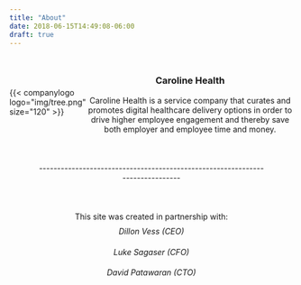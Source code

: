 ```yaml
---
title: "About"
date: 2018-06-15T14:49:08-06:00
draft: true
---
```

<div style="float:center; display: flex; align-items:center; padding: 0; margin:0; padding-top:12px; justify-content:center;">
<span style="float:left; width:150px;; ">
{{< companylogo logo="img/tree.png" size="120" >}}
</span>
<span style="float:left; width: 400px; text-align:center;">
<h3 style="text-align: center;"> Caroline Health </h3>
<p> Caroline Health is a service company that curates and promotes digital healthcare delivery options in order to drive higher employee engagement and thereby save both employer and employee time and money. </p>
</div>
</span>

<div style="float:center; display: flex; align-items:center; padding-top: 24px; margin:0; justify-content:center;">
<span style="float:left; width: 400px; text-align:center;">
<p> ------------------------------------------------------------------------------
</div>
</span>

<div style="float:center; display: flex; align-items:center; padding-bottom: 275px; margin:0; padding-top:24px; justify-content:center;">
<span style="float:left; width: 400px; text-align:center;">
<p style="margin-bottom: -10px;"> This site was created in partnership with: </p>
<h6 style="margin-bottom: 5px;"> Dillon Vess (CEO) </h6>
<h6 style="margin-bottom: 5px;"> Luke Sagaser (CFO) </h6>
<h6 style="margin-bottom: 5px;"> David Patawaran (CTO) </h6>

</div>
</span>
